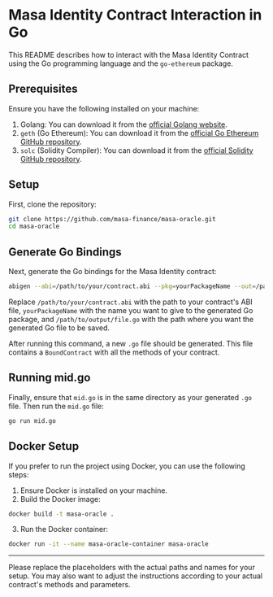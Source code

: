 # Masa Identity Contract Interaction in Go

This README describes how to interact with the Masa Identity Contract using the Go programming language and the `go-ethereum` package. 

## Prerequisites

Ensure you have the following installed on your machine:

1. Golang: You can download it from the [official Golang website](https://golang.org/dl/).
2. `geth` (Go Ethereum): You can download it from the [official Go Ethereum GitHub repository](https://github.com/ethereum/go-ethereum/wiki/geth).
3. `solc` (Solidity Compiler): You can download it from the [official Solidity GitHub repository](https://github.com/ethereum/solidity).

## Setup 

First, clone the repository:

```bash
git clone https://github.com/masa-finance/masa-oracle.git
cd masa-oracle
```

## Generate Go Bindings

Next, generate the Go bindings for the Masa Identity contract:

```bash
abigen --abi=/path/to/your/contract.abi --pkg=yourPackageName --out=/path/to/output/file.go
```

Replace `/path/to/your/contract.abi` with the path to your contract's ABI file, `yourPackageName` with the name you want to give to the generated Go package, and `/path/to/output/file.go` with the path where you want the generated Go file to be saved.

After running this command, a new `.go` file should be generated. This file contains a `BoundContract` with all the methods of your contract.

## Running mid.go 

Finally, ensure that `mid.go` is in the same directory as your generated `.go` file. Then run the `mid.go` file:

```bash
go run mid.go
```

## Docker Setup

If you prefer to run the project using Docker, you can use the following steps:

1. Ensure Docker is installed on your machine.
2. Build the Docker image:

```bash
docker build -t masa-oracle .
```

3. Run the Docker container:

```bash
docker run -it --name masa-oracle-container masa-oracle
```

---

Please replace the placeholders with the actual paths and names for your setup. You may also want to adjust the instructions according to your actual contract's methods and parameters.